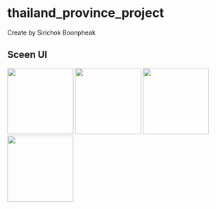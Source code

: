# thailand_province_project

Create by Sirichok Boonpheak

## Sceen UI
<img src="https://github.com/KaitoZan/thailand_province_project-/assets/144052345/46c9091d-ca0f-47d0-81bf-7a5e391cabb7" width="150px">
<img src="https://github.com/KaitoZan/thailand_province_project-/assets/144052345/c9fb0f44-d277-413b-83b3-240685d87742" width="150px">
<img src="https://github.com/KaitoZan/thailand_province_project-/assets/144052345/6cba684a-65f9-4836-bfab-9c16ad2f2bf4" width="150px">
<img src="https://github.com/KaitoZan/thailand_province_project-/assets/144052345/cc10103c-3cfa-49b0-bc8e-1848bd55ce2d" width="150px">
